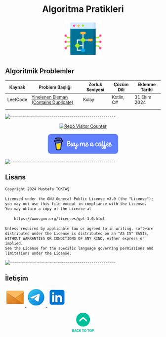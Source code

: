 <h1 align="center">
Algoritma Pratikleri<a name="readme-top"></a>
</h1>

<div align="center">
  <img src="./Readme Resources/Algoritma Pratikleri Logo.png" alt="Logo" width="120"/>
</div>

## Algoritmik Problemler

<table>
  <thead>
    <tr>
      <th>Kaynak</th>
      <th>Problem Başlığı</th>
      <th>Zorluk Seviyesi</th>
      <th>Çözüm Dili</th>
      <th>Eklenme Tarihi</th>
    </tr>
  </thead>
  <tbody>
    <tr>
      <td>LeetCode</td>
      <td> <a href="./İçerikler/1) Contains Dublicate/Problem.md">Yinelenen Eleman (Contains Duplicate)</a> </td>
      <td>Kolay</td>
      <td>Kotlin, C#</td>
      <td>31 Ekim 2024</td>
    </tr>
    <tr>
      <td></td>
      <td> <a href=""></a> </td>
      <td></td>
      <td></td>
      <td></td>
    </tr>
    <tr>
      <td></td>
      <td> <a href=""></a> </td>
      <td></td>
      <td></td>
      <td></td>
    </tr>
  </tbody>
</table>


![-----------------------------------------------------](./Readme%20Resources/Çizgi.png)

<div align="center">
  <a href="https://github.com/mustafatoktas/W.BE_RepoVisitorCounterAPI" target="_blank"> <img src="https://toktasoft.com/api/github2/repo-visitor-counter.php?repo=zuytvs6kx4d8bge&show_repo_name=1&show_date=1&show_brand=0&txt_color=209,215,224&bg_color=45,52,58" alt="Repo Visitor Counter"/> </a>
</div>

  <br>
  
<div align="center">
  <a href="https://buymeacoffee.com/mustafatoktas" target="_blank"> <img src="./Readme Resources/İletişim/Buy Me a Coffee.png" alt="Buy Me a Coffee" height="64"/> </a>
</div>


![-----------------------------------------------------](./Readme%20Resources/Çizgi.png)

## Lisans

```
Copyright 2024 Mustafa TOKTAŞ

Licensed under the GNU General Public License v3.0 (the "License");
you may not use this file except in compliance with the License.
You may obtain a copy of the License at

    https://www.gnu.org/licenses/gpl-3.0.html

Unless required by applicable law or agreed to in writing, software
distributed under the License is distributed on an "AS IS" BASIS,
WITHOUT WARRANTIES OR CONDITIONS OF ANY KIND, either express or implied.
See the License for the specific language governing permissions and
limitations under the License.
```


![-----------------------------------------------------](./Readme%20Resources/Çizgi.png)

## İletişim

<a href="mailto:info@mustafatoktas.com"              target="_blank"> <img src="./Readme Resources/İletişim/Mail.png"     alt="Mail"     width="64"/> </a>
<a href="https://t.me/mustafatoktas00"               target="_blank"> <img src="./Readme Resources/İletişim/Telegram.png" alt="Telegram" width="64"/> </a>
<a href="https://www.linkedin.com/in/mustafatoktas/" target="_blank"> <img src="./Readme Resources/İletişim/LinkedIn.png" alt="LinkedIn" width="64"/> </a>

<p align="center">
  <a href="#readme-top"> <img src="./Readme Resources/Back to Top.png" alt="Back to Top" height="64"/> </a>
</p>